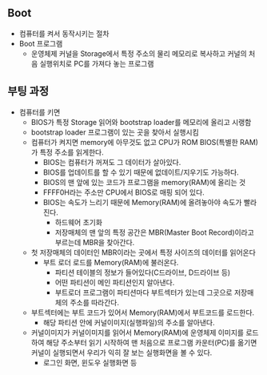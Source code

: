 ## Boot
* 컴퓨터를 켜서 동작시키는 절차
* Boot 프로그램
    + 운영체제 커널을 Storage에서 특정 주소의 물리 메모리로 복사하고 커널의 처음 실행위치로 PC를 가져다 놓는 프로그램

## 부팅 과정
* 컴퓨터를 키면
    + BIOS가 특정 Storage 읽어와 bootstrap loader를 메모리에 올리고 시랭함
    + bootstrap loader 프로그램이 있는 곳을 찾아서 실행시킴
    + 컴퓨터가 켜지면 memory에 아무것도 없고 CPU가 ROM BIOS(특별한 RAM) 가 특정 주소를 읽게한다.
        - BIOS는 컴퓨터가 꺼져도 그 데이터가 살아있다.
        - BIOS를 업데이트를 할 수 있기 때문에 없데이트/지우기도 가능하다.
        - BIOS의 맨 앞에 있는 코드가 프로그램을 memory(RAM)에 올리는 것
        - FFFF0H라는 주소만 CPU에서 BIOS로 매핑 되어 있다.
        - BIOS는 속도가 느리기 때문에 Memory(RAM)에 올려놓아야 속도가 빨라진다.
            * 하드웨어 초기화
            * 저장매체의 맨 앞의 특정 공간은 MBR(Master Boot Record)이라고 부르는데 MBR을 찾아간다.
    + 첫 저장매체의 데이터인 MBR이라는 곳에서 특정 사이즈의 데이터를 읽어온다
        - 부트 로더 로드를 Memory(RAM)에 불러온다.
            * 파티션 테이블의 정보가 들어있다(C드라이브, D드라이브 등)
            * 어떤 파티션이 메인 파티션인지 알아낸다.
            * 부트로더 프로그램이 파티션마다 부트섹터가 있는데 그곳으로 저장매체의 주소를 따라간다.
    + 부트섹터에는 부트 코드가 있어서 Memory(RAM)에서 부트코드를 로드한다.
        - 해당 파티션 안에 커널이미지(실행파일)의 주소를 알아낸다.
    + 커널이미지가 커널이미지를 읽어서 Memory(RAM)에 운영체제 이미지를 로드하여 해당 주소부터 읽기 시작하여 맨 처음으로 프로그램 카운터(PC)를 옮기면 커널이 실행되면서 우리가 익히 잘 보는 실행화면을 볼 수 있다.
        - 로그인 화면, 윈도우 실행화면 등
